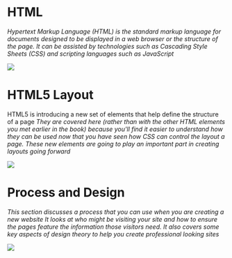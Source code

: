# HTML

*Hypertext Markup Language (HTML) is the standard markup language for documents designed to be displayed in a web browser or the structure of the page. It can be assisted by technologies such as Cascading Style Sheets (CSS) and scripting languages such as JavaScript*

![](https://html.com/wp-content/uploads/html-hpg-featured-new.png)


# HTML5 Layout

HTML5 is introducing a new set of elements that help define the structure of a page
*They are covered here (rather than with the other HTML elements you met earlier in the book) because you'll find it easier to understand how they can be used now that you have seen how CSS can control the layout a page. These new elements are going to play an important part in creating layouts going forward*

![](https://media.geeksforgeeks.org/wp-content/uploads/layout.png)

# Process and Design

*This section discusses a process that you can use when you are creating a new website
It looks at who might be visiting your site and how to ensure the pages feature the information those visitors need. It also covers some key aspects of design theory to help you create professional looking sites*

![](https://www.mandreel.com/indonesia/wp-content/uploads/2018/12/logo-design-services-newstarship.jpg)

